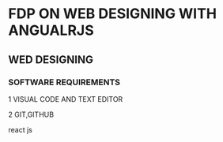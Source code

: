 # FDP ON WEB DESIGNING WITH ANGUALRJS
## WED DESIGNING
### SOFTWARE REQUIREMENTS
1  VISUAL CODE AND TEXT EDITOR


2   GIT,GITHUB

 react js
